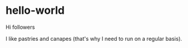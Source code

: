 # hello-world

Hi followers

I like pastries and canapes (that's why I need to run on a regular basis).

